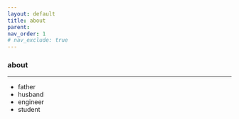 ```yaml
---
layout: default
title: about
parent: 
nav_order: 1
# nav_exclude: true
---
```


### about
---
- father
- husband
- engineer
- student